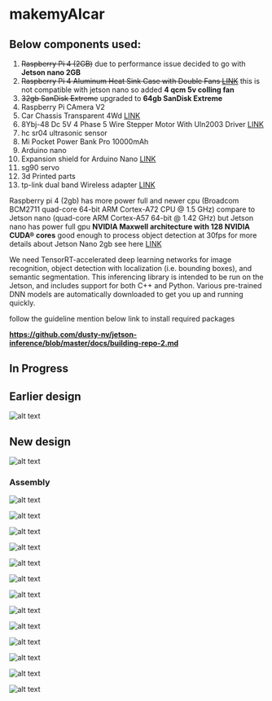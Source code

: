 # makemyAIcar

## Below components used:
1. <del>Raspberry Pi 4 (2GB)</del> due to performance issue decided to go with **Jetson nano 2GB**
2. <del>Raspberry Pi 4 Aluminum Heat Sink Case with Double Fans  [LINK](https://www.amazon.in/REES52-Raspberry-Armor-Aluminium-Heatsink/dp/B07X5XXKTZ/ref=sr_1_1?dchild=1&keywords=Raspberry+Pi+4+Aluminum+Heat+Sink+Case&qid=1620661429&sr=8-1)</del> this is not compatible with jetson nano so added **4 qcm 5v colling fan**
3. <del>32gb SanDisk Extreme</del> upgraded to **64gb SanDisk Extreme** 
5. Raspberry Pi CAmera V2
6. Car Chassis Transparent 4Wd  [LINK](https://www.amazon.in/gp/product/B01MT9Z9QB/ref=ppx_yo_dt_b_asin_title_o01_s00?ie=UTF8&psc=1) 
7. 8Ybj-48 Dc 5V 4 Phase 5 Wire Stepper Motor With Uln2003 Driver  [LINK](https://www.amazon.in/gp/product/B072T8QT62/ref=ppx_yo_dt_b_asin_title_o09_s00?ie=UTF8&psc=1)
8. hc sr04 ultrasonic sensor
9. Mi Pocket Power Bank Pro 10000mAh 
10. Arduino nano
11. Expansion shield for Arduino Nano  [LINK](https://www.amazon.in/Robodo-Electronics-AR28-Expansion-Arduino/dp/B0787JNN4S/ref=sr_1_2?dchild=1&keywords=Expansion+shield+for+Arduino+Nano&qid=1620661683&sr=8-2)
12. sg90 servo
13. 3d Printed parts
14. tp-link dual band Wireless adapter [LINK](https://www.amazon.in/TP-Link-Archer-T2U-Wireless-Adapter/dp/B00K11UIV4)

Raspberry pi 4 (2gb) has more power full and newer cpu (Broadcom BCM2711 quad-core 64-bit ARM Cortex-A72 CPU @ 1.5 GHz) compare to Jetson nano (quad-core ARM Cortex-A57 64-bit @ 1.42 GHz) but Jetson nano has power full gpu **NVIDIA Maxwell architecture with 128 NVIDIA CUDA® cores** good enough to process object detection at 30fps
for more details about Jetson Nano 2gb see here [LINK](https://developer.nvidia.com/embedded/jetson-nano-2gb-developer-kit)

We need TensorRT-accelerated deep learning networks for image recognition, object detection with localization (i.e. bounding boxes), and semantic segmentation. This inferencing library is intended to be run on the Jetson, and includes support for both C++ and Python. Various pre-trained DNN models are automatically downloaded to get you up and running quickly. 

follow the guideline mention below link to install required packages

**https://github.com/dusty-nv/jetson-inference/blob/master/docs/building-repo-2.md**

## **In Progress**

## **Earlier design**
![alt text](https://github.com/niladridmgit/makemyAIcar/blob/main/images/makemyAIcar_1.jpg)

## **New design**
![alt text](https://github.com/niladridmgit/makemyAIcar/blob/main/images/jetson_nano_build_bench_test4.jpg)

### **Assembly**
![alt text](https://github.com/niladridmgit/makemyAIcar/blob/main/images/Assembly.png)

![alt text](https://github.com/niladridmgit/makemyAIcar/blob/main/images/jetson_nano_2gb.jpg)

![alt text](https://github.com/niladridmgit/makemyAIcar/blob/main/images/jetson_nano_build_bench_test4.jpg)

![alt text](https://github.com/niladridmgit/makemyAIcar/blob/main/images/jetson_nano_build_Top_view.jpg)

![alt text](https://github.com/niladridmgit/makemyAIcar/blob/main/images/jetson_nano_build_Bottom_view.jpg)

![alt text](https://github.com/niladridmgit/makemyAIcar/blob/main/images/3d_printed_stepper_mount_1.jpg)

![alt text](https://github.com/niladridmgit/makemyAIcar/blob/main/images/free_wheel.jpg)

![alt text](https://github.com/niladridmgit/makemyAIcar/blob/main/images/3p_printed_RPI_CAM_V2_mount1.png)

![alt text](https://github.com/niladridmgit/makemyAIcar/blob/main/images/3p_printed_RPI_CAM_V2_mount2.png)

![alt text](https://github.com/niladridmgit/makemyAIcar/blob/main/images/3p_printed_RPI_CAM_V2_mount3.png)

![alt text](https://github.com/niladridmgit/makemyAIcar/blob/main/images/3p_printed_RPI_CAM_V2_mount4.png)

![alt text](https://github.com/niladridmgit/makemyAIcar/blob/main/images/jetson_nano_build_bench_test3.jpg)

![alt text](https://github.com/niladridmgit/makemyAIcar/blob/main/images/jetson_nano_build_bench_test1.jpg)

